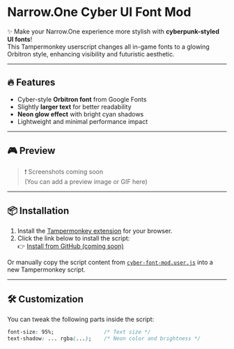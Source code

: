 # Narrow.One Cyber UI Font Mod

✨ Make your Narrow.One experience more stylish with **cyberpunk-styled UI fonts**!  
This Tampermonkey userscript changes all in-game fonts to a glowing Orbitron style, enhancing visibility and futuristic aesthetic.

---

## 🔥 Features

- Cyber-style **Orbitron font** from Google Fonts
- Slightly **larger text** for better readability
- **Neon glow effect** with bright cyan shadows
- Lightweight and minimal performance impact

---

## 🎮 Preview

> ❗ Screenshots coming soon  
(You can add a preview image or GIF here)

---

## 📦 Installation

1. Install the [Tampermonkey extension](https://www.tampermonkey.net/) for your browser.
2. Click the link below to install the script:  
   👉 [Install from GitHub (coming soon)](https://github.com/yourname/narrowone-cyber-font-mod)

Or manually copy the script content from [`cyber-font-mod.user.js`](./cyber-font-mod.user.js) into a new Tampermonkey script.

---

## 🛠️ Customization

You can tweak the following parts inside the script:

```css
font-size: 95%;                /* Text size */
text-shadow: ... rgba(...);    /* Neon color and brightness */
